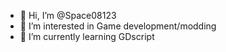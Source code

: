 - 👋 Hi, I’m @Space08123
- 👀 I’m interested in Game development/modding
- 🌱 I’m currently learning GDscript
